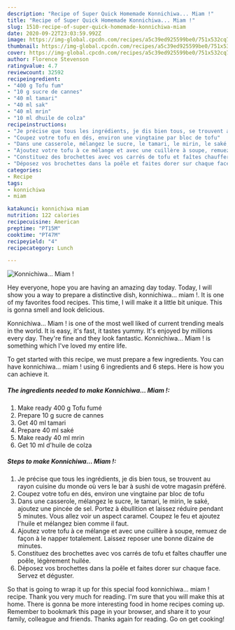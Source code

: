 ```yaml
---
description: "Recipe of Super Quick Homemade Konnichiwa... Miam !"
title: "Recipe of Super Quick Homemade Konnichiwa... Miam !"
slug: 1510-recipe-of-super-quick-homemade-konnichiwa-miam
date: 2020-09-22T23:03:59.992Z
image: https://img-global.cpcdn.com/recipes/a5c39ed925599be0/751x532cq70/konnichiwa-miam-photo-principale-de-la-recette.jpg
thumbnail: https://img-global.cpcdn.com/recipes/a5c39ed925599be0/751x532cq70/konnichiwa-miam-photo-principale-de-la-recette.jpg
cover: https://img-global.cpcdn.com/recipes/a5c39ed925599be0/751x532cq70/konnichiwa-miam-photo-principale-de-la-recette.jpg
author: Florence Stevenson
ratingvalue: 4.7
reviewcount: 32592
recipeingredient:
- "400 g Tofu fum"
- "10 g sucre de cannes"
- "40 ml tamari"
- "40 ml sak"
- "40 ml mrin"
- "10 ml dhuile de colza"
recipeinstructions:
- "Je précise que tous les ingrédients, je dis bien tous, se trouvent au rayon cuisine du monde où vers le bar à sushi de votre magasin préféré."
- "Coupez votre tofu en dés, environ une vingtaine par bloc de tofu"
- "Dans une casserole, mélangez le sucre, le tamari, le mirin, le saké, ajoutez une pincée de sel. Portez à ébullition et laissez réduire pendant 5 minutes. Vous allez voir un aspect caramel. Coupez le feu et ajoutez l&#39;huile et mélangez bien comme il faut."
- "Ajoutez votre tofu à ce mélange et avec une cuillère à soupe, remuez de façon à le napper totalement. Laissez reposer une bonne dizaine de minutes."
- "Constituez des brochettes avec vos carrés de tofu et faîtes chauffer une poêle, légèrement huilée."
- "Déposez vos brochettes dans la poêle et faites dorer sur chaque face. Servez et déguster."
categories:
- Recipe
tags:
- konnichiwa
- miam

katakunci: konnichiwa miam 
nutrition: 122 calories
recipecuisine: American
preptime: "PT15M"
cooktime: "PT47M"
recipeyield: "4"
recipecategory: Lunch

---
```



![Konnichiwa... Miam !](https://img-global.cpcdn.com/recipes/a5c39ed925599be0/751x532cq70/konnichiwa-miam-photo-principale-de-la-recette.jpg)

Hey everyone, hope you are having an amazing day today. Today, I will show you a way to prepare a distinctive dish, konnichiwa... miam !. It is one of my favorites food recipes. This time, I will make it a little bit unique. This is gonna smell and look delicious.

Konnichiwa... Miam ! is one of the most well liked of current trending meals in the world. It is easy, it's fast, it tastes yummy. It's enjoyed by millions every day. They're fine and they look fantastic. Konnichiwa... Miam ! is something which I've loved my entire life.




To get started with this recipe, we must prepare a few ingredients. You can have konnichiwa... miam ! using 6 ingredients and 6 steps. Here is how you can achieve it.

<!--inarticleads1-->

##### The ingredients needed to make Konnichiwa... Miam !:

1. Make ready 400 g Tofu fumé
1. Prepare 10 g sucre de cannes
1. Get 40 ml tamari
1. Prepare 40 ml saké
1. Make ready 40 ml mrin
1. Get 10 ml d&#39;huile de colza




<!--inarticleads2-->

##### Steps to make Konnichiwa... Miam !:

1. Je précise que tous les ingrédients, je dis bien tous, se trouvent au rayon cuisine du monde où vers le bar à sushi de votre magasin préféré.
1. Coupez votre tofu en dés, environ une vingtaine par bloc de tofu
1. Dans une casserole, mélangez le sucre, le tamari, le mirin, le saké, ajoutez une pincée de sel. Portez à ébullition et laissez réduire pendant 5 minutes. Vous allez voir un aspect caramel. Coupez le feu et ajoutez l&#39;huile et mélangez bien comme il faut.
1. Ajoutez votre tofu à ce mélange et avec une cuillère à soupe, remuez de façon à le napper totalement. Laissez reposer une bonne dizaine de minutes.
1. Constituez des brochettes avec vos carrés de tofu et faîtes chauffer une poêle, légèrement huilée.
1. Déposez vos brochettes dans la poêle et faites dorer sur chaque face. Servez et déguster.




So that is going to wrap it up for this special food konnichiwa... miam ! recipe. Thank you very much for reading. I'm sure that you will make this at home. There is gonna be more interesting food in home recipes coming up. Remember to bookmark this page in your browser, and share it to your family, colleague and friends. Thanks again for reading. Go on get cooking!
